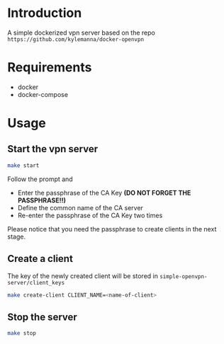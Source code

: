 # Introduction
A simple dockerized vpn server based on the repo `https://github.com/kylemanna/docker-openvpn`

# Requirements
- docker
- docker-compose

# Usage
## Start the vpn server
```bash
make start
```
Follow the prompt and 
- Enter the passphrase of the CA Key **(DO NOT FORGET THE PASSPHRASE!!)**
- Define the common name of the CA server
- Re-enter the passphrase of the CA Key two times

Please notice that you need the passphrase to create clients in the next stage.


## Create a client
The key of the newly created client will be stored in `simple-openvpn-server/client_keys`
```bash
make create-client CLIENT_NAME=<name-of-client>
```

## Stop the server
```bash
make stop
```